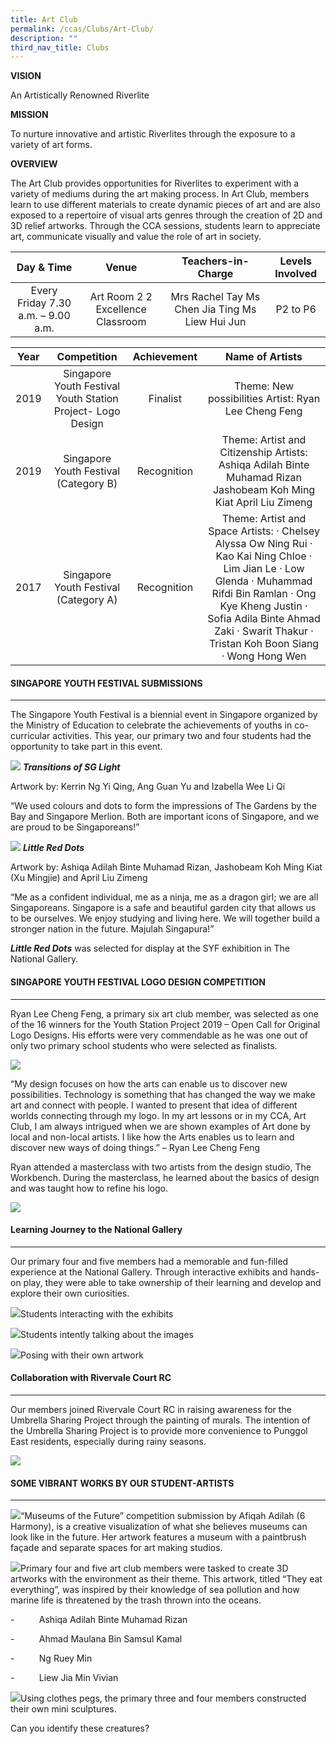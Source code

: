 ```yaml
---
title: Art Club
permalink: /ccas/Clubs/Art-Club/
description: ""
third_nav_title: Clubs
---
```

**VISION**

An Artistically Renowned Riverlite

**MISSION**

To nurture innovative and artistic Riverlites through the exposure to a variety of art forms.

**OVERVIEW**

The Art Club provides opportunities for Riverlites to experiment with a variety of mediums during the art making process. In Art Club, members learn to use different materials to create dynamic pieces of art and are also exposed to a repertoire of visual arts genres through the creation of 2D and 3D relief artworks. Through the CCA sessions, students learn to appreciate art, communicate visually and value the role of art in society.

| Day & Time | Venue | Teachers-in-Charge | Levels Involved |
|:---:|:---:|:---:|:---:|
| Every Friday 7.30 a.m. – 9.00 a.m. | Art Room 2 2 Excellence Classroom |   Mrs Rachel Tay Ms Chen Jia Ting Ms Liew Hui Jun | P2 to P6 |

| Year | Competition | Achievement | Name of Artists |
|:---:|:---:|:---:|:---:|
| 2019 | Singapore Youth Festival Youth Station Project- Logo Design | Finalist | Theme: New possibilities Artist: Ryan Lee Cheng Feng |
| 2019 | Singapore Youth Festival (Category B) | Recognition | Theme: Artist and Citizenship Artists:    Ashiqa Adilah Binte Muhamad Rizan Jashobeam Koh Ming Kiat April Liu Zimeng |
| 2017 | Singapore Youth Festival (Category A) | Recognition  | Theme: Artist and Space Artists:    ·       Chelsey Alyssa Ow Ning Rui    ·       Kao Kai Ning Chloe    ·       Lim Jian Le    ·       Low Glenda    ·       Muhammad Rifdi Bin Ramlan    ·       Ong Kye Kheng Justin    ·       Sofia Adila Binte Ahmad Zaki    ·       Swarit Thakur    ·       Tristan Koh Boon Siang    ·       Wong Hong Wen |

#### SINGAPORE YOUTH FESTIVAL SUBMISSIONS 
-------------------------------------

The Singapore Youth Festival is a biennial event in Singapore organized by the Ministry of Education to celebrate the achievements of youths in co-curricular activities. This year, our primary two and four students had the opportunity to take part in this event.

![](/images/Clubs/Art%20Club/A1.png)
**_Transitions of SG Light_**

Artwork by: Kerrin Ng Yi Qing, Ang Guan Yu and Izabella Wee Li Qi

“We used colours and dots to form the impressions of The Gardens by the Bay and Singapore Merlion. Both are important icons of Singapore, and we are proud to be Singaporeans!”

![](/images/Clubs/Art%20Club/A2.png)
**_Little Red Dots_**

Artwork by: Ashiqa Adilah Binte Muhamad Rizan, Jashobeam Koh Ming Kiat (Xu Mingjie) and April Liu Zimeng

“Me as a confident individual, me as a ninja, me as a dragon girl; we are all Singaporeans. Singapore is a safe and beautiful garden city that allows us to be ourselves. We enjoy studying and living here. We will together build a stronger nation in the future. Majulah Singapura!”

**_Little Red Dots_** was selected for display at the SYF exhibition in The National Gallery.

#### SINGAPORE YOUTH FESTIVAL LOGO DESIGN COMPETITION
------------------------------------------------

  

Ryan Lee Cheng Feng, a primary six art club member, was selected as one of the 16 winners for the Youth Station Project 2019 – Open Call for Original Logo Designs. His efforts were very commendable as he was one out of only two primary school students who were selected as finalists.

![](/images/Clubs/Art%20Club/A3.png)

“My design focuses on how the arts can enable us to discover new possibilities. Technology is something that has changed the way we make art and connect with people. I wanted to present that idea of different worlds connecting through my logo. In my art lessons or in my CCA, Art Club, I am always intrigued when we are shown examples of Art done by local and non-local artists. I like how the Arts enables us to learn and discover new ways of doing things.” – Ryan Lee Cheng Feng

  

Ryan attended a masterclass with two artists from the design studio, The Workbench. During the masterclass, he learned about the basics of design and was taught how to refine his logo.

![](/images/Clubs/Art%20Club/A4.png)

#### Learning Journey to the National Gallery
----------------------------------------

  

Our primary four and five members had a memorable and fun-filled experience at the National Gallery. Through interactive exhibits and hands-on play, they were able to take ownership of their learning and develop and explore their own curiosities.

![](/images/Clubs/Art%20Club/A5.png)Students interacting with the exhibits

![](/images/Clubs/Art%20Club/A6.png)Students intently talking about the images

![](/images/Clubs/Art%20Club/A7.png)Posing with their own artwork

#### Collaboration with Rivervale Court RC
-------------------------------------

  

Our members joined Rivervale Court RC in raising awareness for the Umbrella Sharing Project through the painting of murals. The intention of the Umbrella Sharing Project is to provide more convenience to Punggol East residents, especially during rainy seasons.

![](/images/Clubs/Art%20Club/A8.png)

#### SOME VIBRANT WORKS BY OUR STUDENT-ARTISTS
-----------------------------------------

![](/images/Clubs/Art%20Club/A9.png)“Museums of the Future” competition submission by Afiqah Adilah (6 Harmony), is a creative visualization of what she believes museums can look like in the future. Her artwork features a museum with a paintbrush façade and separate spaces for art making studios.

![](/images/Clubs/Art%20Club/A10.png)Primary four and five art club members were tasked to create 3D artworks with the environment as their theme. This artwork, titled “They eat everything”, was inspired by their knowledge of sea pollution and how marine life is threatened by the trash thrown into the oceans.

\-          Ashiqa Adilah Binte Muhamad Rizan

\-          Ahmad Maulana Bin Samsul Kamal

\-          Ng Ruey Min

\-          Liew Jia Min Vivian

![](/images/Clubs/Art%20Club/A11.png)Using clothes pegs, the primary three and four members constructed their own mini sculptures. 

Can you identify these creatures?

